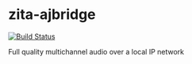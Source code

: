 # zita-ajbridge

[![Build Status](https://travis-ci.org/UnitedRPMs/zita-ajbridge.svg?branch=master)](https://travis-ci.org/UnitedRPMs/zita-ajbridge)

Full quality multichannel audio over a local IP network
